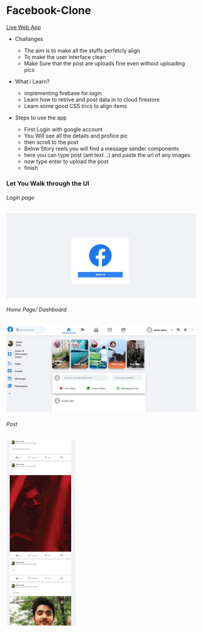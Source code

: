 # Facebook-Clone

[Live Web App](https://facebook-clone-ccd54.web.app/)

* Challanges
  * The aim is to make all the stuffs perfetcly align
  * To make the user interface clean
  * Make Sure that the post are uploads fine even without uploading pics

* What i Learn?
   * implementing firebase for login
   * Learn how to retrive and post data in to cloud firestore
   * Learn some good CSS trics to align items

* Steps to use the app
  * First Login with google account
  * You Will see all the details and profice pic 
  * then scroll to the post 
  * Below Story reels you will find a message sender components
  * here you can type post (ant text...) and paste the url of any images
  * now type enter to upload the post
  * finish
  
### Let You Walk through the UI 
###### Login page
![Login Page](https://github.com/amananku26/Facebook-Clone/blob/main/assets/loginfb.jpg)
###### Home Page/ Dashboard
![Home Page](https://github.com/amananku26/Facebook-Clone/blob/main/assets/123.jpg)
###### Post
![Post Page](https://github.com/amananku26/Facebook-Clone/blob/main/assets/POSTFB.jpg)
